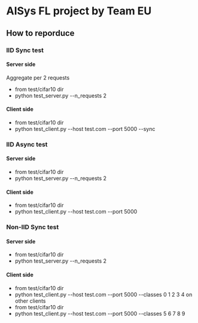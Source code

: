 # AISys FL project by Team EU

## How to reporduce

### IID Sync test 
#### Server side
Aggregate per 2 requests
* from test/cifar10 dir
* python test_server.py --n_requests 2

#### Client side
* from test/cifar10 dir
* python test_client.py --host test.com --port 5000 --sync

### IID Async test
#### Server side
* from test/cifar10 dir
* python test_server.py --n_requests 2

#### Client side
* from test/cifar10 dir
* python test_client.py --host test.com --port 5000

### Non-IID Sync test
#### Server side
* from test/cifar10 dir
* python test_server.py --n_requests 2

#### Client side
* from test/cifar10 dir
* python test_client.py --host test.com --port 5000 --classes 0 1 2 3 4
on other clients
* from test/cifar10 dir
* python test_client.py --host test.com --port 5000 --classes 5 6 7 8 9
